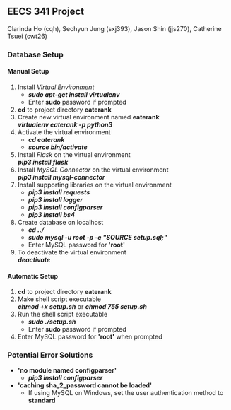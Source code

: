 ## EECS 341 Project
Clarinda Ho (cqh), Seohyun Jung (sxj393), Jason Shin (jjs270), Catherine Tsuei (cwt26)

### Database Setup

#### Manual Setup
1. Install *Virtual Environment*
	- ***sudo apt-get install virtualenv***
	- Enter **sudo** password if prompted
2. **cd** to project directory **eaterank**
3. Create new virtual environment named **eaterank**
	<br> ***virtualenv eaterank -p python3***
4. Activate the virtual environment
	- ***cd eaterank***
	- ***source bin/activate***
5. Install *Flask* on the virtual environment
	<br> ***pip3 install flask***
6. Install *MySQL Connector* on the virtual environment
	<br> ***pip3 install mysql-connector***
7. Install supporting libraries on the virtual environment
	- ***pip3 install requests***
	- ***pip3 install logger***
	- ***pip3 install configparser***
	- ***pip3 install bs4***
8. Create database on localhost
	- ***cd ../***
	- ***sudo mysql -u root -p -e "SOURCE setup.sql;"***
	- Enter MySQL password for **'root'**
9. To deactivate the virtual environment
	<br> ***deactivate***

#### Automatic Setup
1. **cd** to project directory **eaterank**
2. Make shell script executable
	<br> ***chmod +x setup.sh*** or ***chmod 755 setup.sh***
3. Run the shell script executable
	- ***sudo ./setup.sh***
	- Enter **sudo** password if prompted
4. Enter MySQL password for **'root'** when prompted

### Potential Error Solutions
- **'no module named configparser'**
	- ***pip3 install configparser***
- **'caching sha_2_password cannot be loaded'**
	- If using MySQL on Windows, set the user authentication method to **standard**